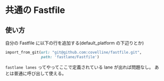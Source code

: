 # 共通の Fastfile

## 使い方

自分の Fastfile に以下の行を追加する(default_platform の下辺りとか)

```ruby
import_from_git(url: "git@github.com:covelline/fastfile.git",
                path: 'fastlane/Fastfile')
```

`fastlane lanes` ってやってここで定義されている lane が出れば問題なし。 あとは普通に呼び出して使える。

